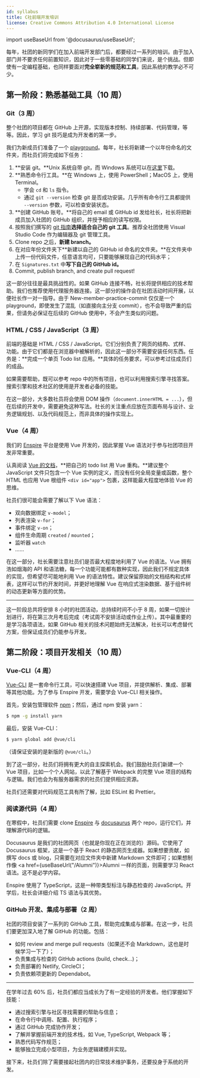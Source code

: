 ```yaml
---
id: syllabus
title: C社前端开发培训
license: Creative Commons Attribution 4.0 International License
---
```


import useBaseUrl from '@docusaurus/useBaseUrl';

每年，社团的新同学们在加入前端开发部门后，都要经过一系列的培训。由于加入部门并不要求任何前置知识，因此对于一些零基础的同学们来说，是个挑战。但即使有一定编程基础，也同样要面对**完全崭新的规范和工具**，因此系统的教学必不可少。

## 第一阶段：熟悉基础工具（10 周）

### Git（3 周）

整个社团的项目都在 GitHub 上开源，实现版本控制、持续部署、代码管理，等等。因此，学习 git 技巧是成为开发者的第一步。

我们为新成员们准备了一个 [playground](https://github.com/Computerization/New-member-practice-commit)。每年，社长将新建一个以年份命名的文件夹，而社员们将完成如下任务：

1. **安装 git。**Unix 系统自带 git，而 Windows 系统可以在[这里](https://git-scm.com/download/win)下载。
2. **熟悉命令行工具。**在 Windows 上，使用 PowerShell；MacOS 上，使用 Terminal。
   - 学会 `cd` 和 `ls` 指令。
   - 通过 `git --version` 检查 git 是否成功安装。几乎所有命令行工具都提供 `--version` 参数，可以检查安装状态。
3. **创建 GitHub 账号。**将自己的 email 或 GitHub id 发给社长，社长将把新成员加入社团的 GitHub 组织，并授予相应的读写权限。
4. 按照我们撰写的 [git 指南](https://github.com/Computerization/New-member-practice-commit/blob/master/README.md)**选择适合自己的 git 工具**。推荐全社团使用 Visual Studio Code 作为编辑器及 git 管理工具。
5. Clone repo 之后，**新建 branch。**
6. 在对应年份文件夹下**新建以自己的 GitHub id 命名的文件夹。**在文件夹中上传一份代码文件，任意语言均可，只要能够展现自己的代码水平；
7. 在 `Signatures.txt` 中**写下自己的 GitHub id。**
8. Commit, publish branch, and create pull request!

这一部分往往是最具挑战性的。如果 GitHub 连接不畅，社长将提供相应的技术帮助。我们也推荐使用代理服务器连接。这一部分的操作会在社团活动时间开展，以便社长作一对一指导。由于 New-member-practice-commit 仅仅是一个 playground，即使发生了混乱（如直接向主分支 commit），也不会导致严重的后果，但请务必保证在后续的 GitHub 使用中，不会产生类似的问题。

### HTML / CSS / JavaScript（3 周）

前端的基础是 HTML / CSS / JavaScript。它们分别负责了网页的结构、式样、功能。由于它们都是在浏览器中被解析的，因此这一部分不需要安装任何东西。任务是：**完成一个单页 Todo list 应用。**具体的任务要求，可以参考过往成员们的成品。

如果需要帮助，既可以参考 repo 中的所有项目，也可以利用搜索引擎寻找答案。搜索引擎和技术社区的使用是开发者必备的技能。

在这一部分，大多数社员将会使用 DOM 操作（`document.innerHTML = ...`），但在后续的开发中，需要避免这种写法。社长的关注重点应放在页面布局与设计、业务逻辑规划、以及代码规范上，而非具体的操作实现上。

### Vue（4 周）

我们的 [Enspire](./enspire/what-is-enspire.md) 平台是使用 Vue 开发的，因此掌握 Vue 语法对于参与社团项目开发非常重要。

认真阅读 [Vue 的文档](https://vuejs.org/v2/guide/)，**把自己的 todo list 用 Vue 重构。**建议整个 JavaScript 文件只包含一个 Vue 实例的定义，而没有任何全局变量或函数，整个 HTML 也应用 Vue 根组件 `<div id="app">` 包裹，这样能最大程度地体验 Vue 的思维。

社员们很可能会需要了解以下 Vue 语法：

- 双向数据绑定 `v-model`；
- 列表渲染 `v-for`；
- 事件绑定 `v-on`；
- 组件生命周期 `created` / `mounted`；
- 监听器 `watch`
- ……

在这一部分，社长需要注意社员们是否最大程度地利用了 Vue 的语法。Vue 拥有浩如烟海的 API 和语法糖，每一个功能可能都有数种实现，因此我们不规定具体的实现，但希望尽可能地利用 Vue 的语法特性。建议保留原始的文档结构和式样表，这样可以节约开发时间，并更好地理解 Vue 在响应式渲染数据、基于组件树的动态更新等方面的优势。

---

这一阶段总共将安排 8 小时的社团活动，总持续时间不小于 8 周，如果一切按计划进行，将在第三次月考后完成（考试周不安排活动或作业上传）。其中最重要的是学习各项语法，如果 GitHub 相关的技术问题始终无法解决，社长可以考虑替代方案，但保证成员们仍能参与开发。

## 第二阶段：项目开发相关（10 周）

### Vue-CLI（4 周）

[Vue-CLI](https://cli.vuejs.org/zh/guide/) 是一套命令行工具，可以快速搭建 Vue 项目，并提供解析、集成、部署等其他功能。为了参与 Enspire 开发，需要学会 Vue-CLI 相关操作。

首先，安装包管理软件 [npm](https://www.npmjs.com/get-npm)；然后，通过 npm 安装 yarn：

```bash
$ npm -g install yarn
```

最后，安装 Vue-CLI：

```bash
$ yarn global add @vue/cli
```

（请保证安装的是新版的 `@vue/cli`。）

到了这一部分，社员们将拥有更大的自主探索机会。我们鼓励社员们新建一个 Vue 项目，比如一个个人网站，以此了解基于 Webpack 的完整 Vue 项目的结构与逻辑。我们也会为有服务器需求的社员们提供相应资源。

社员们还需要对代码规范工具有所了解，比如 ESLint 和 Prettier。

### 阅读源代码（4 周）

在寒假中，社员们需要 clone [Enspire](https://github.com/Computerization/Enspire) 与 [docusaurus](https://github.com/Computerization/docusaurus) 两个 repo，运行它们，并理解源代码的逻辑。

Docusaurus 是我们的社团网页（也就是你现在正在浏览的）源码。它使用了 Docusaurus 框架，这是一个基于 React 的静态网页生成器。如果想要贡献，如撰写 docs 或 blog，只需要在对应文件夹中新建 Markdown 文件即可；如果想制作像 <a href={useBaseUrl("/Alumni")}>Alumni</a> 一样的页面，则需要学习 React 语法。这不是必学内容。

Enspire 使用了 TypeScript，这是一种带类型标注与静态检查的 JavaScript。开学后，社长会详细介绍 TS 语法与其优势。

### GitHub 开发、集成与部署（2 周）

社团的项目安装了一系列的 GitHub 工具，帮助完成集成与部署。在这一步，社员们要更加深入地了解 GitHub 的功能。包括：

- 如何 review and merge pull requests（如果还不会 Markdown，这也是时候学习一下了）；
- 负责集成与检查的 GitHub actions (build, check...)；
- 负责部署的 Netlify, CircleCI；
- 负责依赖项更新的 Dependabot。

---

在学年过去 60% 后，社员们都应当成长为了有一定经验的开发者。他们掌握如下技能：

- 通过搜索引擎与社区寻找需要的帮助与信息；
- 在命令行中调用、配置、执行程序；
- 通过 GitHub 完成协作开发；
- 了解并掌握前端开发的技术栈，如 Vue, TypeScript, Webpack 等；
- 熟悉代码写作规范；
- 能够独立完成小型项目，为业务逻辑建模并实现。

接下来，社员们除了需要接起社团内的日常技术维护事务，还要投身于系统的开发。
